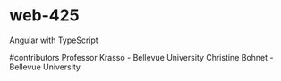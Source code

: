 # web-425
Angular with TypeScript

#contributors Professor Krasso - Bellevue University Christine Bohnet - Bellevue University

